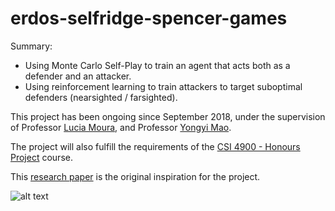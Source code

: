 # erdos-selfridge-spencer-games

Summary:

- Using Monte Carlo Self-Play to train an agent that acts both as a defender and an attacker.
- Using reinforcement learning to train attackers to target suboptimal defenders (nearsighted / farsighted).

This project has been ongoing since September 2018, under the supervision of Professor [Lucia Moura](http://www.site.uottawa.ca/~lucia/), and Professor [Yongyi Mao](http://www.site.uottawa.ca/~yymao/index_main.html).

The project will also fulfill the requirements of the [CSI 4900 - Honours Project](https://www.site.uottawa.ca/~afelty/csi4900/) course.


This [research paper](https://arxiv.org/pdf/1711.02301) is the original inspiration for the project.


![alt text](https://i.imgur.com/XMMzVQm.png "ESS Game Play")

